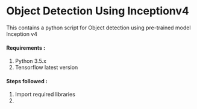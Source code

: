# Object Detection Using Inceptionv4

This contains a python script for Object detection using pre-trained model Inception v4

#### Requirements :
1.  Python 3.5.x
2.  Tensorflow latest version

#### Steps followed :
1.  Import required libraries
2.  
